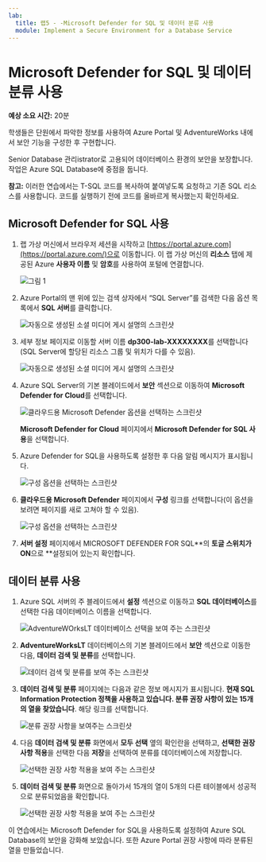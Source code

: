 ```yaml
---
lab:
  title: 랩5 - -Microsoft Defender for SQL 및 데이터 분류 사용
  module: Implement a Secure Environment for a Database Service
---
```


# Microsoft Defender for SQL 및 데이터 분류 사용

**예상 소요 시간:** 20분

학생들은 단원에서 파악한 정보를 사용하여 Azure Portal 및 AdventureWorks 내에서 보안 기능을 구성한 후 구현합니다.

Senior Database 관리istrator로 고용되어 데이터베이스 환경의 보안을 보장합니다. 작업은 Azure SQL Database에 중점을 둡니다.

**참고:** 이러한 연습에서는 T-SQL 코드를 복사하여 붙여넣도록 요청하고 기존 SQL 리소스를 사용합니다. 코드를 실행하기 전에 코드를 올바르게 복사했는지 확인하세요.

## Microsoft Defender for SQL 사용

1. 랩 가상 머신에서 브라우저 세션을 시작하고 [https://portal.azure.com](https://portal.azure.com/)으로 이동합니다. 이 랩 가상 머신의 **리소스** 탭에 제공된 Azure **사용자 이름** 및 **암호**를 사용하여 포털에 연결합니다.

    ![그림 1](../images/dp-300-module-01-lab-01.png)

1. Azure Portal의 맨 위에 있는 검색 상자에서 “SQL Server”를 검색한 다음 옵션 목록에서 **SQL 서버**를 클릭합니다.

    ![자동으로 생성된 소셜 미디어 게시 설명의 스크린샷](../images/dp-300-module-04-lab-1.png)

1. 세부 정보 페이지로 이동할 서버 이름 **dp300-lab-XXXXXXXX**를 선택합니다(SQL Server에 할당된 리소스 그룹 및 위치가 다를 수 있음).

    ![자동으로 생성된 소셜 미디어 게시 설명의 스크린샷](../images/dp-300-module-04-lab-2.png)

1. Azure SQL Server의 기본 블레이드에서 **보안** 섹션으로 이동하여 **Microsoft Defender for Cloud**를 선택합니다.

    ![클라우드용 Microsoft Defender 옵션을 선택하는 스크린샷](../images/dp-300-module-05-lab-01.png)

    **Microsoft Defender for Cloud** 페이지에서 **Microsoft Defender for SQL 사용**을 선택합니다.

1. Azure Defender for SQL을 사용하도록 설정한 후 다음 알림 메시지가 표시됩니다.

    ![구성 옵션을 선택하는 스크린샷](../images/dp-300-module-05-lab-02_1.png)

1. **클라우드용 Microsoft Defender** 페이지에서 **구성** 링크를 선택합니다(이 옵션을 보려면 페이지를 새로 고쳐야 할 수 있음).

    ![구성 옵션을 선택하는 스크린샷](../images/dp-300-module-05-lab-02.png)

1. **서버 설정** 페이지에서 MICROSOFT DEFENDER FOR SQL**의 **토글 스위치가 ON**으로 **설정되어 있는지 확인합니다.

## 데이터 분류 사용

1. Azure SQL 서버의 주 블레이드에서 **설정** 섹션으로 이동하고 **SQL 데이터베이스**를 선택한 다음 데이터베이스 이름을 선택합니다.

    ![AdventureWOrksLT 데이터베이스 선택을 보여 주는 스크린샷](../images/dp-300-module-05-lab-04.png)

1. **AdventureWorksLT** 데이터베이스의 기본 블레이드에서 **보안** 섹션으로 이동한 다음, **데이터 검색 및 분류**를 선택합니다.

    ![데이터 검색 및 분류를 보여 주는 스크린샷](../images/dp-300-module-05-lab-05.png)

1. **데이터 검색 및 분류** 페이지에는 다음과 같은 정보 메시지가 표시됩니다. **현재 SQL Information Protection 정책을 사용하고 있습니다. 분류 권장 사항이 있는 15개의 열을 찾았습니다**. 해당 링크를 선택합니다.

    ![분류 권장 사항을 보여주는 스크린샷](../images/dp-300-module-05-lab-06.png)

1. 다음 **데이터 검색 및 분류** 화면에서 **모두 선택** 옆의 확인란을 선택하고, **선택한 권장 사항 적용**을 선택한 다음 **저장**을 선택하여 분류를 데이터베이스에 저장합니다.

    ![선택한 권장 사항 적용을 보여 주는 스크린샷](../images/dp-300-module-05-lab-07.png)

1. **데이터 검색 및 분류** 화면으로 돌아가서 15개의 열이 5개의 다른 테이블에서 성공적으로 분류되었음을 확인합니다.

    ![선택한 권장 사항 적용을 보여 주는 스크린샷](../images/dp-300-module-05-lab-08.png)

이 연습에서는 Microsoft Defender for SQL을 사용하도록 설정하여 Azure SQL Database의 보안을 강화해 보았습니다. 또한 Azure Portal 권장 사항에 따라 분류된 열을 만들었습니다.
